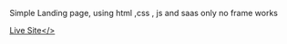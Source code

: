 Simple Landing page, using html ,css , js and saas only no frame works

<a href="https://yehan20.github.io/RailwayLandingPage/">Live Site</>